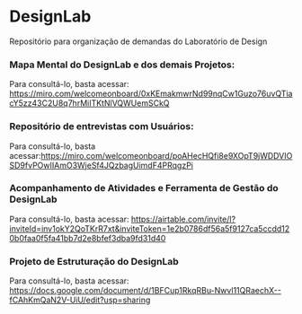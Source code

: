 # DesignLab
Repositório para organização de demandas do Laboratório de Design

### Mapa Mental do DesignLab e dos demais Projetos:
Para consultá-lo, basta acessar: https://miro.com/welcomeonboard/0xKEmakmwrNd99nqCw1Guzo76uvQTiacY5zz43C2U8q7hrMiITKtNlVQWUemSCkQ

### Repositório de entrevistas com Usuários:
Para consultá-lo, basta acessar:https://miro.com/welcomeonboard/poAHecHQfi8e9XOpT9jWDDVIOSD9fvPOwIIAmO3WjeSf4JQzbagUimdF4PRqgzPi

### Acompanhamento de Atividades e Ferramenta de Gestão do DesignLab
Para consultá-lo, basta acessar: https://airtable.com/invite/l?inviteId=inv1okY2QoTKrR7xt&inviteToken=1e2b0786df56a5f9127ca5ccdd120b0faa0f5fa41bb7d2e8bfef3dba9fd31d40

### Projeto de Estruturação do DesignLab 
Para consultá-lo, basta acessar: https://docs.google.com/document/d/1BFCup1RkqRBu-Nwvl11QRaechX--fCAhKmQaN2V-UiU/edit?usp=sharing

